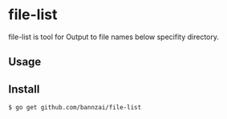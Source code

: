 # file-list
file-list is tool for Output to file names below specifity directory.

## Usage

## Install

```
$ go get github.com/bannzai/file-list
```
